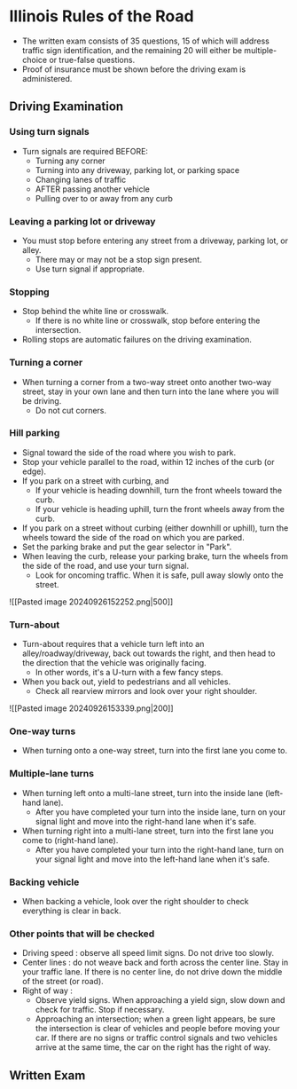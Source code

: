 # Illinois Rules of the Road
- The written exam consists of 35 questions, 15 of which will address traffic sign identification, and the remaining 20 will either be multiple-choice or true-false questions.
- Proof of insurance must be shown before the driving exam is administered.

## Driving Examination
### Using turn signals
- Turn signals are required BEFORE:
	- Turning any corner
	- Turning into any driveway, parking lot, or parking space
	- Changing lanes of traffic
	- AFTER passing another vehicle
	- Pulling over to or away from any curb

### Leaving a parking lot or driveway
- You must stop before entering any street from a driveway, parking lot, or alley.
	- There may or may not be a stop sign present.
	- Use turn signal if appropriate.

### Stopping
- Stop behind the white line or crosswalk.
	- If there is no white line or crosswalk, stop before entering the intersection.
- Rolling stops are automatic failures on the driving examination.

### Turning a corner
- When turning a corner from a two-way street onto another two-way street, stay in your own lane and then turn into the lane where you will be driving.
	- Do not cut corners.

### Hill parking
- Signal toward the side of the road where you wish to park.
- Stop your vehicle parallel to the road, within 12 inches of the curb (or edge).
- If you park on a street with curbing, and
	- If your vehicle is heading downhill, turn the front wheels toward the curb.
	- If your vehicle is heading uphill, turn the front wheels away from the curb.
- If you park on a street without curbing (either downhill or uphill), turn the wheels toward the side of the road on which you are parked.
- Set the parking brake and put the gear selector in "Park".
- When leaving the curb, release your parking brake, turn the wheels from the side of the road, and use your turn signal.
	- Look for oncoming traffic. When it is safe, pull away slowly onto the street.

![[Pasted image 20240926152252.png|500]]

### Turn-about
- Turn-about requires that a vehicle turn left into an alley/roadway/driveway, back out towards the right, and then head to the direction that the vehicle was originally facing.
	- In other words, it's a U-turn with a few fancy steps.
- When you back out, yield to pedestrians and all vehicles.
	- Check all rearview mirrors and look over your right shoulder.

![[Pasted image 20240926153339.png|200]]

### One-way turns
- When turning onto a one-way street, turn into the first lane you come to.

### Multiple-lane turns
- When turning left onto a multi-lane street, turn into the inside lane (left-hand lane).
	- After you have completed your turn into the inside lane, turn on your signal light and move into the right-hand lane when it's safe.
- When turning right into a multi-lane street, turn into the first lane you come to (right-hand lane).
	- After you have completed your turn into the right-hand lane, turn on your signal light and move into the left-hand lane when it's safe.

### Backing vehicle
- When backing a vehicle, look over the right shoulder to check everything is clear in back.

### Other points that will be checked
- Driving speed : observe all speed limit signs. Do not drive too slowly.
- Center lines : do not weave back and forth across the center line. Stay in your traffic lane. If there is no center line, do not drive down the middle of the street (or road).
- Right of way :
	- Observe yield signs. When approaching a yield sign, slow down and check for traffic. Stop if necessary.
	- Approaching an intersection; when a green light appears, be sure the intersection is clear of vehicles and people before moving your car. If there are no signs or traffic control signals and two vehicles arrive at the same time, the car on the right has the right of way.

## Written Exam

